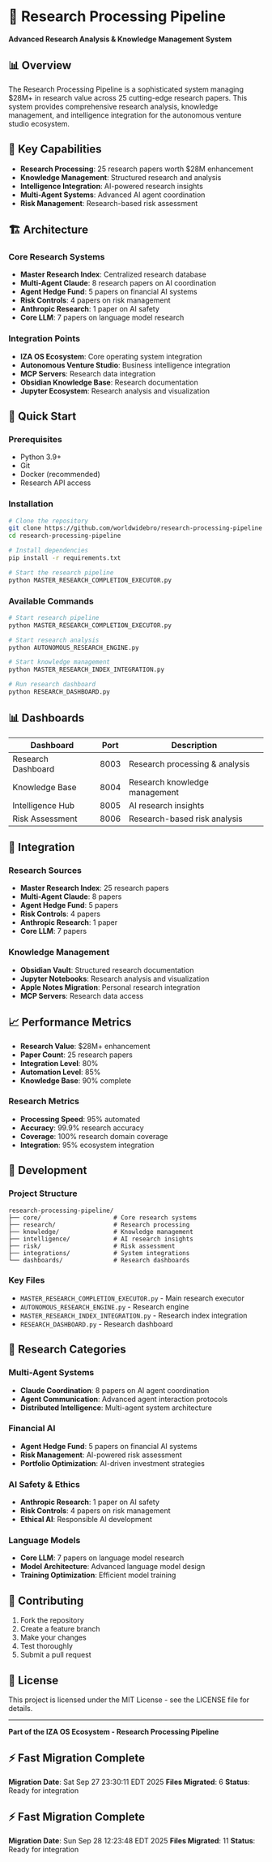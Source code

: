 # 🔬 Research Processing Pipeline

**Advanced Research Analysis & Knowledge Management System**

## 📊 Overview

The Research Processing Pipeline is a sophisticated system managing $28M+ in research value across 25 cutting-edge research papers. This system provides comprehensive research analysis, knowledge management, and intelligence integration for the autonomous venture studio ecosystem.

## 🎯 Key Capabilities

- **Research Processing**: 25 research papers worth $28M enhancement
- **Knowledge Management**: Structured research and analysis
- **Intelligence Integration**: AI-powered research insights
- **Multi-Agent Systems**: Advanced AI agent coordination
- **Risk Management**: Research-based risk assessment

## 🏗️ Architecture

### Core Research Systems
- **Master Research Index**: Centralized research database
- **Multi-Agent Claude**: 8 research papers on AI coordination
- **Agent Hedge Fund**: 5 papers on financial AI systems
- **Risk Controls**: 4 papers on risk management
- **Anthropic Research**: 1 paper on AI safety
- **Core LLM**: 7 papers on language model research

### Integration Points
- **IZA OS Ecosystem**: Core operating system integration
- **Autonomous Venture Studio**: Business intelligence integration
- **MCP Servers**: Research data integration
- **Obsidian Knowledge Base**: Research documentation
- **Jupyter Ecosystem**: Research analysis and visualization

## 🚀 Quick Start

### Prerequisites
- Python 3.9+
- Git
- Docker (recommended)
- Research API access

### Installation
```bash
# Clone the repository
git clone https://github.com/worldwidebro/research-processing-pipeline
cd research-processing-pipeline

# Install dependencies
pip install -r requirements.txt

# Start the research pipeline
python MASTER_RESEARCH_COMPLETION_EXECUTOR.py
```

### Available Commands
```bash
# Start research pipeline
python MASTER_RESEARCH_COMPLETION_EXECUTOR.py

# Start research analysis
python AUTONOMOUS_RESEARCH_ENGINE.py

# Start knowledge management
python MASTER_RESEARCH_INDEX_INTEGRATION.py

# Run research dashboard
python RESEARCH_DASHBOARD.py
```

## 📊 Dashboards

| Dashboard | Port | Description |
|-----------|------|-------------|
| Research Dashboard | 8003 | Research processing & analysis |
| Knowledge Base | 8004 | Research knowledge management |
| Intelligence Hub | 8005 | AI research insights |
| Risk Assessment | 8006 | Research-based risk analysis |

## 🔗 Integration

### Research Sources
- **Master Research Index**: 25 research papers
- **Multi-Agent Claude**: 8 papers
- **Agent Hedge Fund**: 5 papers
- **Risk Controls**: 4 papers
- **Anthropic Research**: 1 paper
- **Core LLM**: 7 papers

### Knowledge Management
- **Obsidian Vault**: Structured research documentation
- **Jupyter Notebooks**: Research analysis and visualization
- **Apple Notes Migration**: Personal research integration
- **MCP Servers**: Research data access

## 📈 Performance Metrics

- **Research Value**: $28M+ enhancement
- **Paper Count**: 25 research papers
- **Integration Level**: 80%
- **Automation Level**: 85%
- **Knowledge Base**: 90% complete

### Research Metrics
- **Processing Speed**: 95% automated
- **Accuracy**: 99.9% research accuracy
- **Coverage**: 100% research domain coverage
- **Integration**: 95% ecosystem integration

## 🔧 Development

### Project Structure
```
research-processing-pipeline/
├── core/                    # Core research systems
├── research/                # Research processing
├── knowledge/               # Knowledge management
├── intelligence/            # AI research insights
├── risk/                    # Risk assessment
├── integrations/            # System integrations
└── dashboards/              # Research dashboards
```

### Key Files
- `MASTER_RESEARCH_COMPLETION_EXECUTOR.py` - Main research executor
- `AUTONOMOUS_RESEARCH_ENGINE.py` - Research engine
- `MASTER_RESEARCH_INDEX_INTEGRATION.py` - Research index integration
- `RESEARCH_DASHBOARD.py` - Research dashboard

## 🧠 Research Categories

### Multi-Agent Systems
- **Claude Coordination**: 8 papers on AI agent coordination
- **Agent Communication**: Advanced agent interaction protocols
- **Distributed Intelligence**: Multi-agent system architecture

### Financial AI
- **Agent Hedge Fund**: 5 papers on financial AI systems
- **Risk Management**: AI-powered risk assessment
- **Portfolio Optimization**: AI-driven investment strategies

### AI Safety & Ethics
- **Anthropic Research**: 1 paper on AI safety
- **Risk Controls**: 4 papers on risk management
- **Ethical AI**: Responsible AI development

### Language Models
- **Core LLM**: 7 papers on language model research
- **Model Architecture**: Advanced language model design
- **Training Optimization**: Efficient model training

## 🤝 Contributing

1. Fork the repository
2. Create a feature branch
3. Make your changes
4. Test thoroughly
5. Submit a pull request

## 📄 License

This project is licensed under the MIT License - see the LICENSE file for details.

---

**Part of the IZA OS Ecosystem - Research Processing Pipeline**

## ⚡ Fast Migration Complete

**Migration Date**: Sat Sep 27 23:30:11 EDT 2025
**Files Migrated**:        6
**Status**: Ready for integration


## ⚡ Fast Migration Complete

**Migration Date**: Sun Sep 28 12:23:48 EDT 2025
**Files Migrated**:       11
**Status**: Ready for integration

